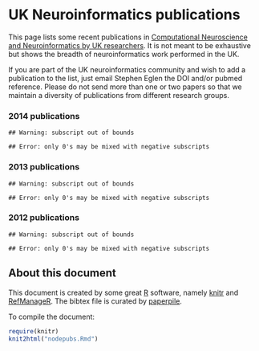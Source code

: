 # UK Neuroinformatics publications

This page lists some recent publications in
[Computational Neuroscience and Neuroinformatics by UK researchers](http://uk.incf.org).
It is not meant to be exhaustive but shows the breadth of
neuroinformatics work performed in the UK.

If you are part of the UK neuroinformatics community and wish to add a
publication to the list, just email Stephen Eglen the DOI and/or
pubmed reference.  Please do not send more than one or two papers so
that we maintain a diversity of publications from different research
groups.




### 2014 publications

```
## Warning: subscript out of bounds
```

```
## Error: only 0's may be mixed with negative subscripts
```

### 2013 publications


```
## Warning: subscript out of bounds
```

```
## Error: only 0's may be mixed with negative subscripts
```

### 2012 publications


```
## Warning: subscript out of bounds
```

```
## Error: only 0's may be mixed with negative subscripts
```

## About this document

This document is created by some great [R](http://www.r-project.org)
software, namely [knitr](http://yihui.name/knitr/) and
[RefManageR](http://cran.r-project.org/web/packages/RefManageR/index.html).
The bibtex file is curated by [paperpile](http://paperpile.com).


To compile the document:


```r
require(knitr)
knit2html("nodepubs.Rmd")
```
